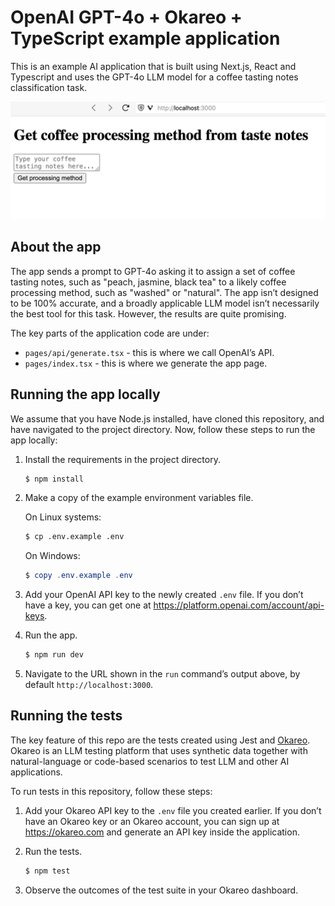 # OpenAI GPT-4o + Okareo + TypeScript example application

This is an example AI application that is built using Next.js, React and Typescript and uses the GPT-4o LLM model for a coffee tasting notes classification task.

![The screenshot of the coffee tasting notes app in from this repo.](./static/app_screenshot.png)

## About the app

The app sends a prompt to GPT-4o asking it to assign a set of coffee tasting notes, such as "peach, jasmine, black tea" to a likely coffee processing method, such as "washed" or "natural". The app isn’t designed to be 100% accurate, and a broadly applicable LLM model isn’t necessarily the best tool for this task. However, the results are quite promising.

The key parts of the application code are under:

* `pages/api/generate.tsx` - this is where we call OpenAI’s API.
* `pages/index.tsx` - this is where we generate the app page.

## Running the app locally

We assume that you have Node.js installed, have cloned this repository, and have navigated to the project directory. Now, follow these steps to run the app locally:

1. Install the requirements in the project directory.

   ```bash
   $ npm install
   ```

2. Make a copy of the example environment variables file.

   On Linux systems: 
   ```bash
   $ cp .env.example .env
   ```
   On Windows:
   ```powershell
   $ copy .env.example .env
   ```
3. Add your OpenAI API key to the newly created `.env` file. If you don’t have a key, you can get one at https://platform.openai.com/account/api-keys.

4. Run the app.

   ```bash
   $ npm run dev
   ```

5. Navigate to the URL shown in the `run` command’s output above, by default `http://localhost:3000`.

## Running the tests

The key feature of this repo are the tests created using Jest and [Okareo](https://okareo.com). Okareo is an LLM testing platform that uses synthetic data together with natural-language or code-based scenarios to test LLM and other AI applications.

To run tests in this repository, follow these steps:

1. Add your Okareo API key to the `.env` file you created earlier. If you don’t have an Okareo key or an Okareo account, you can sign up at https://okareo.com and generate an API key inside the application.

2. Run the tests.

   ```bash
   $ npm test
   ```

3. Observe the outcomes of the test suite in your Okareo dashboard.